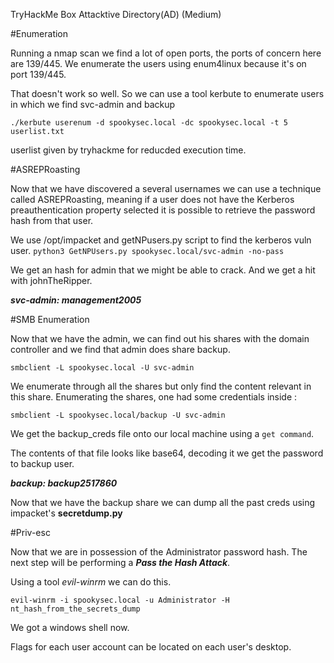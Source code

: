 TryHackMe Box Attacktive Directory(AD) \(Medium\)

#Enumeration

Running a nmap scan we find a lot of open ports, the ports of concern here are 139/445.
We enumerate the users using enum4linux because it's on port 139/445.

That doesn't work so well. So we can use a tool kerbute to enumerate users in which we find svc-admin and backup

`./kerbute userenum -d spookysec.local -dc spookysec.local -t 5 userlist.txt`

userlist given by tryhackme for reducded execution time.

#ASREPRoasting

Now that we have discovered a several usernames we can use a technique called ASREPRoasting, meaning if a user does not have the Kerberos preauthentication property selected it is possible to retrieve the password hash from that user.

We use /opt/impacket and getNPusers.py script to find the kerberos vuln user.
`python3 GetNPUsers.py spookysec.local/svc-admin -no-pass`

We get an hash for admin that we might be able to crack. And we get a hit with johnTheRipper.

___svc-admin: management2005___

#SMB Enumeration

Now that we have the admin, we can find out his shares with the domain controller and we find that admin does share backup.

`smbclient -L spookysec.local -U svc-admin`

We enumerate through all the shares but only find the content relevant in this share.
Enumerating the shares, one had some credentials inside :

`smbclient -L spookysec.local/backup -U svc-admin`

We get the backup_creds file onto our local machine using a `get command`.

The contents of that file looks like base64, decoding it we get the password to backup user.

___backup: backup2517860___

Now that we have the backup share we can dump all the past creds using impacket's __secretdump.py__

#Priv-esc

Now that we are in possession of the Administrator password hash. The next step will be performing a ___Pass the Hash Attack___.

Using a tool _evil-winrm_ we can do this.

`evil-winrm -i spookysec.local -u Administrator -H nt_hash_from_the_secrets_dump`

We got a windows shell now.

Flags for each user account can be located on each user's desktop.